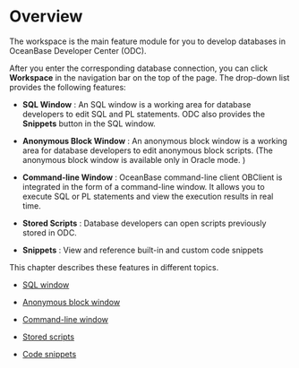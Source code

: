Overview 
=============================

The workspace is the main feature module for you to develop databases in OceanBase Developer Center (ODC). 

After you enter the corresponding database connection, you can click **Workspace** in the navigation bar on the top of the page. The drop-down list provides the following features:

* **SQL Window** : An SQL window is a working area for database developers to edit SQL and PL statements. ODC also provides the **Snippets** button in the SQL window.

  

* **Anonymous Block Window** : An anonymous block window is a working area for database developers to edit anonymous block scripts. (The anonymous block window is available only in Oracle mode. )

  

* **Command-line Window** : OceanBase command-line client OBClient is integrated in the form of a command-line window. It allows you to execute SQL or PL statements and view the execution results in real time.

  

* **Stored Scripts** : Database developers can open scripts previously stored in ODC.

  

* **Snippets** : View and reference built-in and custom code snippets

  




This chapter describes these features in different topics.

* [SQL window](/zh-CN/7.client-odc-user-guide/4.client-odc-use-workspace/2.client-odc-sql-window.md)

  

* [Anonymous block window](/zh-CN/7.client-odc-user-guide/4.client-odc-use-workspace/3.client-odc-anonymous-block-window.md)

  

* [Command-line window](/zh-CN/7.client-odc-user-guide/4.client-odc-use-workspace/4.client-odc-command-line-window.md)

  

* [Stored scripts](/zh-CN/7.client-odc-user-guide/4.client-odc-use-workspace/5.client-odc-stored-scripts.md)

  

* [Code snippets](/zh-CN/7.client-odc-user-guide/4.client-odc-use-workspace/6.client-odc-snippet.md)

  



